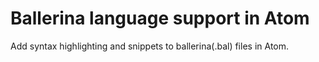 # Ballerina language support in Atom

Add syntax highlighting and snippets to ballerina(.bal) files in Atom.

